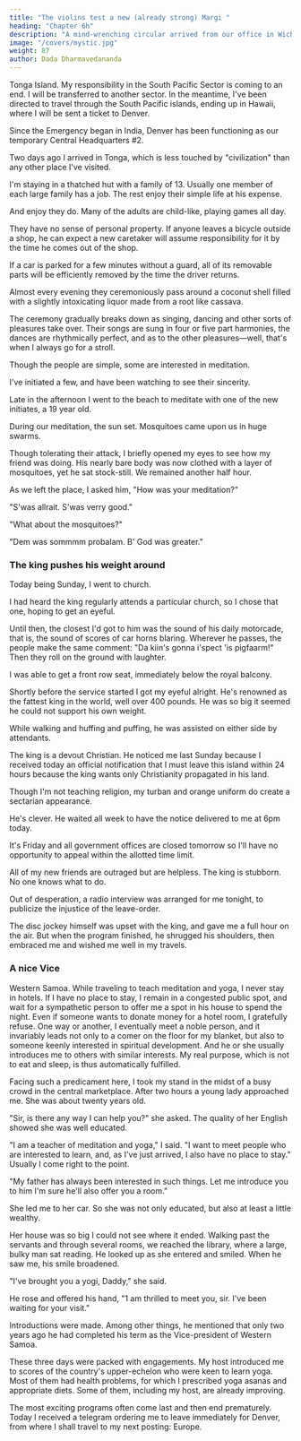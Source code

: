 ```yaml
---
title: "The violins test a new (already strong) Margi "
heading: "Chapter 6h"
description: "A mind-wrenching circular arrived from our office in Wichita. Baba is in jail in India"
image: "/covers/mystic.jpg"
weight: 87
author: Dada Dharmavedananda
---
```



Tonga Island. My responsibility in the South Pacific Sector is coming to an end. I will be transferred to another sector. In the meantime, I've been directed to travel through the South Pacific islands, ending up in Hawaii, where I will be sent a ticket to Denver.

Since the Emergency  began in India, Denver has been functioning as our temporary Central Headquarters #2. 

Two days ago I arrived in Tonga, which is less touched by "civilization" than any other place I've visited. 

I'm staying in a thatched hut with a family of 13. Usually one member of each large family has a job. The rest enjoy their simple life at his expense. 

And enjoy they do. Many of the adults are child-like, playing games all day. 

They have no sense of personal property. If anyone leaves a bicycle outside a shop, he can expect a new caretaker will assume responsibility for it by the time he comes out of the shop.

If a car is parked for a few minutes without a guard, all of its removable parts will be efficiently removed by the time the driver returns. 

Almost every evening they ceremoniously pass around a coconut shell filled with a slightly intoxicating liquor made from a root like cassava. 

The ceremony gradually breaks down as singing, dancing and other sorts of  pleasures take over. Their songs are sung in four or five part harmonies, the dances are rhythmically perfect, and as to the other pleasures—well, that's when I always go for a stroll. 

Though the people are simple, some are interested in meditation. 

I've initiated a few, and have been watching to see their sincerity. 

Late in the afternoon I went to the beach to meditate with one of the new initiates, a 19 year old. 

During our meditation, the sun set. Mosquitoes came upon us in huge swarms. 

Though tolerating their attack, I briefly opened my eyes to see how my friend was doing. His nearly bare body was now clothed with a layer of mosquitoes, yet he sat stock-still. We remained another 
half hour. 

As we left the place, I asked him, "How was your meditation?" 

"S'was allrait. S'was verry good." 

"What about the mosquitoes?" 

"Dem was sommmm probalam. B' God was greater." 


### The king pushes his weight around 

Today being Sunday, I went to church.

I had heard the king regularly attends a particular church, so I chose that one, hoping to get an eyeful. 

Until then, the closest I'd got to him was the sound of his daily motorcade, that is, the  sound of scores of car horns blaring. Wherever he passes, the people make the same comment: "Da kiin's gonna i'spect 'is pigfaarm!" Then they roll on the ground with laughter. 

I was able to get a front row seat, immediately below the royal balcony. 

Shortly before the service started I got my eyeful alright. He's renowned as the fattest king in the world, well over 400 pounds. He was so big it seemed he could not support his own weight.

While walking and huffing and puffing, he was assisted on either side by attendants. 

The king is a devout Christian. He noticed me last Sunday because I received today an official notification that I must leave this island within 24 hours because the king wants only Christianity propagated in his land.

Though I'm not  teaching religion, my turban and orange uniform do create a sectarian appearance. 

He's clever. He waited all week to have the notice delivered to me at 6pm today.

It's Friday and all government offices are closed tomorrow so I'll have no opportunity to appeal within the allotted time limit.

All of my new friends are outraged but are helpless. The king is stubborn. No one knows what to do. 

Out of desperation, a radio interview was arranged for me tonight, to publicize the injustice of the  leave-order. 

The disc jockey himself was upset with the king, and gave me a full hour on the air. But when the program finished, he shrugged his shoulders, then embraced me and wished me well in my travels. 

### A nice Vice 

Western Samoa. While traveling to teach meditation and yoga, I never stay in hotels. If I have no place to stay, I remain in a congested public spot, and wait for a sympathetic person to offer me a spot in his house to spend the night. Even if someone wants to donate money for a hotel room, I gratefully refuse. One way or another, I eventually meet a noble person, and it invariably leads not only to a comer on the floor for my blanket, but also to someone keenly interested in spiritual development. And he or she usually introduces me to others with similar interests. My real purpose, which is not to eat and sleep, is thus automatically fulfilled.

Facing such a predicament here, I took my stand in the midst of a busy 
crowd in the central marketplace. After two hours a young lady approached 
me. She was about twenty years old. 

"Sir, is there any way I can help you?" she asked. The quality of her 
English showed she was well educated. 

"I am a teacher of meditation and yoga," I said. "I want to meet people who 
are interested to learn, and, as I've just arrived, I also have no place to stay." 
Usually I come right to the point. 

"My father has always been interested in such things. Let me introduce you 
to him I'm sure he'll also offer you a room." 

She led me to her car. So she was not only educated, but also at least a little 
wealthy. 

Her house was so big I could not see where it ended. Walking past the 
servants and through several rooms, we reached the library, where a large, 
bulky man sat reading. He looked up as she entered and smiled. When he saw 
me, his smile broadened. 

"I've brought you a yogi, Daddy," she said. 

He rose and offered his hand, "1 am thrilled to meet you, sir. I've been 
waiting for your visit." 

Introductions were made. Among other things, he mentioned that only two 
years ago he had completed his term as the Vice-president of Western Samoa. 

These three days were packed with engagements. My host introduced me 
to scores of the country's upper-echelon who were keen to learn yoga. Most of 
them had health problems, for which I prescribed yoga asanas and appropriate 
diets. Some of them, including my host, are already improving. 

The most exciting programs often come last and then end prematurely. 
Today I received a telegram ordering me to leave immediately for Denver, 
from where I shall travel to my next posting: Europe. 
